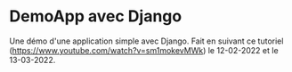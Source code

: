 # DemoApp avec Django

Une démo d'une application simple avec Django. Fait en suivant ce tutoriel (https://www.youtube.com/watch?v=sm1mokevMWk) le 12-02-2022 et le 13-03-2022. 
